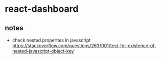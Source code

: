 # react-dashboard

## notes
* check nested properties in javascript https://stackoverflow.com/questions/2631001/test-for-existence-of-nested-javascript-object-key
